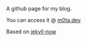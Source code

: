A github page for my blog.

You can access it @ [m0ta.dev](m0ta.dev)

Based on [jekyll-now](https://github.com/barryclark/jekyll-now/)